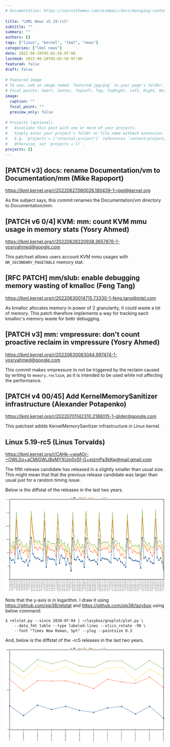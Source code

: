 ```yaml
---
# Documentation: https://sourcethemes.com/academic/docs/managing-content/

title: "LKML News v5.19-rc5"
subtitle: ""
summary: ""
authors: []
tags: ["linux", "kernel", "lkml", "news"]
categories: ["lkml news"]
date: 2022-06-28T05:02:58-07:00
lastmod: 2022-06-28T05:02:58-07:00
featured: false
draft: false

# Featured image
# To use, add an image named `featured.jpg/png` to your page's folder.
# Focal points: Smart, Center, TopLeft, Top, TopRight, Left, Right, BottomLeft, Bottom, BottomRight.
image:
  caption: ""
  focal_point: ""
  preview_only: false

# Projects (optional).
#   Associate this post with one or more of your projects.
#   Simply enter your project's folder or file name without extension.
#   E.g. `projects = ["internal-project"]` references `content/project/deep-learning/index.md`.
#   Otherwise, set `projects = []`.
projects: []
---
```


[PATCH v3] docs: rename Documentation/vm to Documentation/mm (Mike Rapoport)
----------------------------------------------------------------------------

https://lkml.kernel.org/r/20220627060026.180439-1-rppt@kernel.org

As the subject says, this commit renames the Documentation/vm directory to
Documentation/mm.


[PATCH v6 0/4] KVM: mm: count KVM mmu usage in memory stats (Yosry Ahmed)
-------------------------------------------------------------------------

https://lkml.kernel.org/r/20220628220938.3657876-1-yosryahmed@google.com

This patchset allows users account KVM mmu usages with `NR_SECONDARY_PAGETABLE`
memory stat.


[RFC PATCH] mm/slub: enable debugging memory wasting of kmalloc (Feng Tang)
---------------------------------------------------------------------------

https://lkml.kernel.org/r/20220630014715.73330-1-feng.tang@intel.com

As kmalloc allocates memory in power of 2 granularity, it could waste a lot of
memory.  This patch therefore implements a way for tracking each kmalloc's
memory waste for bettr debugging.


[PATCH v3] mm: vmpressure: don't count proactive reclaim in vmpressure (Yosry Ahmed)
------------------------------------------------------------------------------------

https://lkml.kernel.org/r/20220630083044.997474-1-yosryahmed@google.com

This commit makes vmpressure to not be triggered by the reclaim caused by
writing to `memory.reclaim`, as it is intended to be used while not affecting
the performance.


[PATCH v4 00/45] Add KernelMemorySanitizer infrastructure (Alexander Potapenko)
-------------------------------------------------------------------------------

https://lkml.kernel.org/r/20220701142310.2188015-1-glider@google.com

This patchset addds KernelMemorySanitizer infrastructure in Linux kernel.


Linux 5.19-rc5 (Linus Torvalds)
-------------------------------

https://lkml.kernel.org/r/CAHk-=wgAOr-+OWLGo+aCMjGWiJ8xMYXUm0v5f-G+eizmPa3kKw@mail.gmail.com

The fifth release candidate has released in a slightly smaller than usual size.
This might mean that that the previous release candidate was larger than usual
just for a random timing issue.

Below is the diffstat of the releases in the last two years.

![Kernel release stat](/img/kernel_release_stat/v5.8-rc5..v5.19-rc5.png)

Note that the y-axis is in logarithm.  I draw it using
https://github.com/sjp38/relstat and https://github.com/sjp38/lazybox using
below command:

    $ relstat.py --since 2020-07-04 | ~/lazybox/gnuplot/plot.py \
	    --data_fmt table --type labeled-lines --xtics_rotate -90 \
	    --font "Times New Roman, 5pt" --ylog --pointsize 0.3


And, below is the diffstat of the -rc5 releases in the last two years.

![rc5 release stat](/img/kernel_release_stat/v5.19-rc5-only.png)
